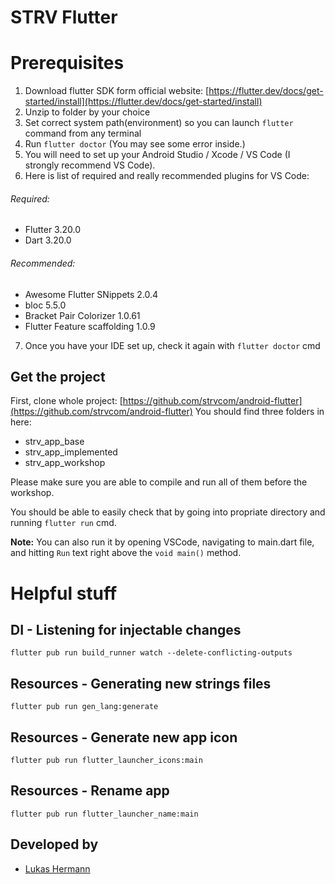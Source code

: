 # STRV Flutter

Prerequisites
=============

1) Download flutter SDK form official website: [https://flutter.dev/docs/get-started/install](https://flutter.dev/docs/get-started/install) 
2) Unzip to folder by your choice
3) Set correct system path(environment) so you can launch `flutter` command from any terminal
4) Run `flutter doctor` (You may see some error inside.)
5) You will need to set up your Android Studio / Xcode / VS Code (I strongly recommend VS Code).
6) Here is list of required and really recommended plugins for VS Code:
###### Required:
  - Flutter 3.20.0
  - Dart 3.20.0
###### Recommended:
  - Awesome Flutter SNippets 2.0.4
  - bloc 5.5.0
  - Bracket Pair Colorizer 1.0.61
  - Flutter Feature scaffolding 1.0.9
  
7) Once you have your IDE set up, check it again with `flutter doctor` cmd

## Get the project
First, clone whole project: [https://github.com/strvcom/android-flutter](https://github.com/strvcom/android-flutter)
You should find three folders in here:
- strv_app_base
- strv_app_implemented
- strv_app_workshop

Please make sure you are able to compile and run all of them before the workshop.

You should be able to easily check that by going into propriate directory and running `flutter run` cmd.

**Note:** You can also run it by opening VSCode, navigating to main.dart file, and hitting `Run` text right above the `void main()` method.

# Helpful stuff

## DI - Listening for injectable changes
```
flutter pub run build_runner watch --delete-conflicting-outputs
```

## Resources - Generating new strings files
```
flutter pub run gen_lang:generate
```

## Resources - Generate new app icon
```
flutter pub run flutter_launcher_icons:main
```

## Resources - Rename app
```
flutter pub run flutter_launcher_name:main
```
## Developed by
- [Lukas Hermann](mailto:lukas.hermann@strv.com)